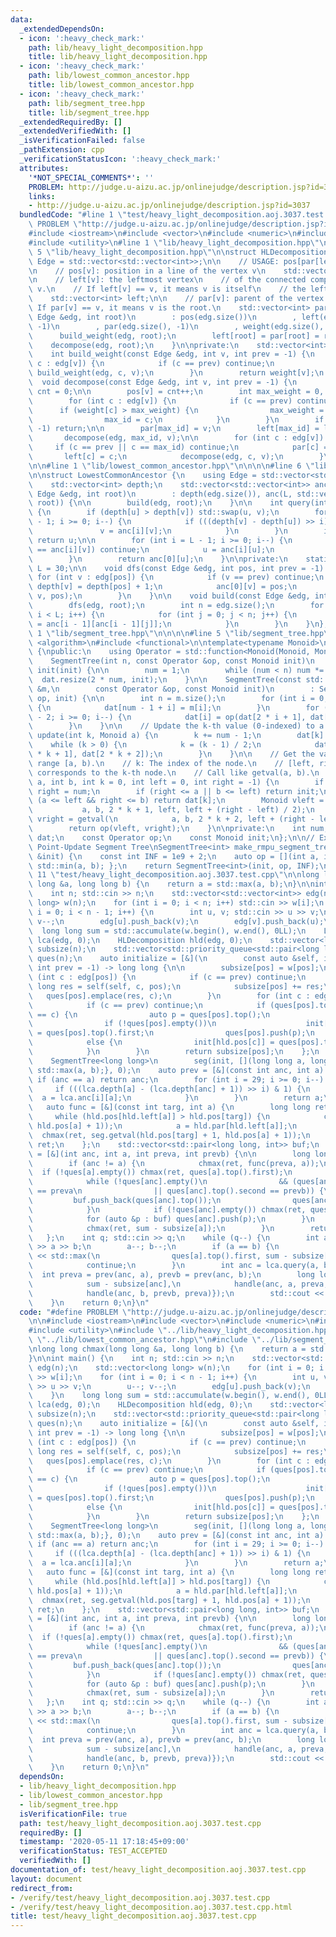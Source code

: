 ```yaml
---
data:
  _extendedDependsOn:
  - icon: ':heavy_check_mark:'
    path: lib/heavy_light_decomposition.hpp
    title: lib/heavy_light_decomposition.hpp
  - icon: ':heavy_check_mark:'
    path: lib/lowest_common_ancestor.hpp
    title: lib/lowest_common_ancestor.hpp
  - icon: ':heavy_check_mark:'
    path: lib/segment_tree.hpp
    title: lib/segment_tree.hpp
  _extendedRequiredBy: []
  _extendedVerifiedWith: []
  _isVerificationFailed: false
  _pathExtension: cpp
  _verificationStatusIcon: ':heavy_check_mark:'
  attributes:
    '*NOT_SPECIAL_COMMENTS*': ''
    PROBLEM: http://judge.u-aizu.ac.jp/onlinejudge/description.jsp?id=3037
    links:
    - http://judge.u-aizu.ac.jp/onlinejudge/description.jsp?id=3037
  bundledCode: "#line 1 \"test/heavy_light_decomposition.aoj.3037.test.cpp\"\n#define\
    \ PROBLEM \"http://judge.u-aizu.ac.jp/onlinejudge/description.jsp?id=3037\"\n\n\
    #include <iostream>\n#include <vector>\n#include <numeric>\n#include <queue>\n\
    #include <utility>\n#line 1 \"lib/heavy_light_decomposition.hpp\"\n\n\n\n#line\
    \ 5 \"lib/heavy_light_decomposition.hpp\"\n\nstruct HLDecomposition {\n    using\
    \ Edge = std::vector<std::vector<int>>;\n\n    // USAGE: pos[par[left[v]]], pos[left[v]]\n\
    \n    // pos[v]: position in a line of the vertex v\n    std::vector<int> pos;\n\
    \n    // left[v]: the leftmost vertex\n    // of the connected component including\
    \ v.\n    // If left[v] == v, it means v is itself\n    // the leftmost vertex.\n\
    \    std::vector<int> left;\n\n    // par[v]: parent of the vertex v.\n    //\
    \ If par[v] == v, it means v is the root.\n    std::vector<int> par;\n\n    HLDecomposition(const\
    \ Edge &edg, int root)\n        : pos(edg.size())\n        , left(edg.size(),\
    \ -1)\n        , par(edg.size(), -1)\n        , weight(edg.size(), 1) {\n\n  \
    \      build_weight(edg, root);\n        left[root] = par[root] = root;\n    \
    \    decompose(edg, root);\n    }\n\nprivate:\n    std::vector<int> weight;\n\n\
    \    int build_weight(const Edge &edg, int v, int prev = -1) {\n        for (int\
    \ c : edg[v]) {\n            if (c == prev) continue;\n            weight[v] +=\
    \ build_weight(edg, c, v);\n        }\n        return weight[v];\n    }\n\n  \
    \  void decompose(const Edge &edg, int v, int prev = -1) {\n        static int\
    \ cnt = 0;\n\n        pos[v] = cnt++;\n        int max_weight = 0, max_id = -1;\n\
    \        for (int c : edg[v]) {\n            if (c == prev) continue;\n      \
    \      if (weight[c] > max_weight) {\n                max_weight = weight[c];\n\
    \                max_id = c;\n            }\n        }\n        if (max_id ==\
    \ -1) return;\n\n        par[max_id] = v;\n        left[max_id] = left[v];\n \
    \       decompose(edg, max_id, v);\n\n        for (int c : edg[v]) {\n       \
    \     if (c == prev || c == max_id) continue;\n            par[c] = v;\n     \
    \       left[c] = c;\n            decompose(edg, c, v);\n        }\n    }\n};\n\
    \n\n#line 1 \"lib/lowest_common_ancestor.hpp\"\n\n\n\n#line 6 \"lib/lowest_common_ancestor.hpp\"\
    \n\nstruct LowestCommonAncestor {\n    using Edge = std::vector<std::vector<int>>;\n\
    \    std::vector<int> depth;\n    std::vector<std::vector<int>> anc;\n\n    LowestCommonAncestor(const\
    \ Edge &edg, int root)\n        : depth(edg.size()), anc(L, std::vector<int>(edg.size(),\
    \ root)) {\n\n        build(edg, root);\n    }\n\n    int query(int u, int v)\
    \ {\n        if (depth[u] > depth[v]) std::swap(u, v);\n        for (int i = L\
    \ - 1; i >= 0; i--) {\n            if (((depth[v] - depth[u]) >> i) & 1) {\n \
    \               v = anc[i][v];\n            }\n        }\n        if (u == v)\
    \ return u;\n\n        for (int i = L - 1; i >= 0; i--) {\n            if (anc[i][u]\
    \ == anc[i][v]) continue;\n            u = anc[i][u];\n            v = anc[i][v];\n\
    \        }\n        return anc[0][u];\n    }\n\nprivate:\n    static const int\
    \ L = 30;\n\n    void dfs(const Edge &edg, int pos, int prev = -1) {\n       \
    \ for (int v : edg[pos]) {\n            if (v == prev) continue;\n           \
    \ depth[v] = depth[pos] + 1;\n            anc[0][v] = pos;\n            dfs(edg,\
    \ v, pos);\n        }\n    }\n\n    void build(const Edge &edg, int root) {\n\
    \        dfs(edg, root);\n        int n = edg.size();\n        for (int i = 1;\
    \ i < L; i++) {\n            for (int j = 0; j < n; j++) {\n                anc[i][j]\
    \ = anc[i - 1][anc[i - 1][j]];\n            }\n        }\n    }\n};\n\n\n#line\
    \ 1 \"lib/segment_tree.hpp\"\n\n\n\n#line 5 \"lib/segment_tree.hpp\"\n#include\
    \ <algorithm>\n#include <functional>\n\ntemplate<typename Monoid>\nclass SegmentTree\
    \ {\npublic:\n    using Operator = std::function<Monoid(Monoid, Monoid)>;\n\n\
    \    SegmentTree(int n, const Operator &op, const Monoid init)\n        : op(op),\
    \ init(init) {\n\n        num = 1;\n        while (num < n) num *= 2;\n      \
    \  dat.resize(2 * num, init);\n    }\n\n    SegmentTree(const std::vector<Monoid>\
    \ &m,\n        const Operator &op, const Monoid init)\n        : SegmentTree(m.size(),\
    \ op, init) {\n\n        int n = m.size();\n        for (int i = 0; i < n; i++)\
    \ {\n            dat[num - 1 + i] = m[i];\n        }\n        for (int i = num\
    \ - 2; i >= 0; i--) {\n            dat[i] = op(dat[2 * i + 1], dat[2 * i + 2]);\n\
    \        }\n    }\n\n    // Update the k-th value (0-indexed) to a.\n    void\
    \ update(int k, Monoid a) {\n        k += num - 1;\n        dat[k] = a;\n    \
    \    while (k > 0) {\n            k = (k - 1) / 2;\n            dat[k] = op(dat[2\
    \ * k + 1], dat[2 * k + 2]);\n        }\n    }\n\n    // Get the value of the\
    \ range [a, b).\n    // k: The index of the node.\n    // [left, right): The range\
    \ corresponds to the k-th node.\n    // Call like getval(a, b).\n    Monoid getval(int\
    \ a, int b, int k = 0, int left = 0, int right = -1) {\n        if (right < 0)\
    \ right = num;\n        if (right <= a || b <= left) return init;\n        if\
    \ (a <= left && right <= b) return dat[k];\n        Monoid vleft = getval(\n \
    \           a, b, 2 * k + 1, left, left + (right - left) / 2);\n        Monoid\
    \ vright = getval(\n            a, b, 2 * k + 2, left + (right - left) / 2, right);\n\
    \        return op(vleft, vright);\n    }\n\nprivate:\n    int num;\n    std::vector<Monoid>\
    \ dat;\n    const Operator op;\n    const Monoid init;\n};\n\n// Example: Range-Minimum\
    \ Point-Update Segment Tree\nSegmentTree<int> make_rmpu_segment_tree(const std::vector<int>\
    \ &init) {\n    const int INF = 1e9 + 2;\n    auto op = [](int a, int b) { return\
    \ std::min(a, b); };\n    return SegmentTree<int>(init, op, INF);\n}\n\n\n#line\
    \ 11 \"test/heavy_light_decomposition.aoj.3037.test.cpp\"\n\nlong long chmax(long\
    \ long &a, long long b) {\n    return a = std::max(a, b);\n}\n\nint main() {\n\
    \    int n; std::cin >> n;\n    std::vector<std::vector<int>> edg(n);\n    std::vector<long\
    \ long> w(n);\n    for (int i = 0; i < n; i++) std::cin >> w[i];\n    for (int\
    \ i = 0; i < n - 1; i++) {\n        int u, v; std::cin >> u >> v;\n        u--;\
    \ v--;\n        edg[u].push_back(v);\n        edg[v].push_back(u);\n    }\n  \
    \  long long sum = std::accumulate(w.begin(), w.end(), 0LL);\n    LowestCommonAncestor\
    \ lca(edg, 0);\n    HLDecomposition hld(edg, 0);\n    std::vector<long long> init(n),\
    \ subsize(n);\n    std::vector<std::priority_queue<std::pair<long long, int>>>\
    \ ques(n);\n    auto initialize = [&](\n        const auto &self, int pos = 0,\
    \ int prev = -1) -> long long {\n\n        subsize[pos] = w[pos];\n        for\
    \ (int c : edg[pos]) {\n            if (c == prev) continue;\n            long\
    \ long res = self(self, c, pos);\n            subsize[pos] += res;\n         \
    \   ques[pos].emplace(res, c);\n        }\n        for (int c : edg[pos]) {\n\
    \            if (c == prev) continue;\n            if (ques[pos].top().second\
    \ == c) {\n                auto p = ques[pos].top();\n                ques[pos].pop();\n\
    \                if (!ques[pos].empty())\n                    init[hld.pos[c]]\
    \ = ques[pos].top().first;\n                ques[pos].push(p);\n            }\n\
    \            else {\n                init[hld.pos[c]] = ques[pos].top().first;\n\
    \            }\n        }\n        return subsize[pos];\n    };\n    initialize(initialize);\n\
    \    SegmentTree<long long>\n        seg(init, [](long long a, long long b){return\
    \ std::max(a, b);}, 0);\n    auto prev = [&](const int anc, int a) {\n       \
    \ if (anc == a) return anc;\n        for (int i = 29; i >= 0; i--) {\n       \
    \     if (((lca.depth[a] - (lca.depth[anc] + 1)) >> i) & 1) {\n              \
    \  a = lca.anc[i][a];\n            }\n        }\n        return a;\n    };\n \
    \   auto func = [&](const int targ, int a) {\n        long long ret = 0;\n   \
    \     while (hld.pos[hld.left[a]] > hld.pos[targ]) {\n            chmax(ret, seg.getval(hld.pos[hld.left[a]],\
    \ hld.pos[a] + 1));\n            a = hld.par[hld.left[a]];\n        }\n      \
    \  chmax(ret, seg.getval(hld.pos[targ] + 1, hld.pos[a] + 1));\n        return\
    \ ret;\n    };\n    std::vector<std::pair<long long, int>> buf;\n    auto handle\
    \ = [&](int anc, int a, int preva, int prevb) {\n\n        long long ret = 0;\n\
    \        if (anc != a) {\n            chmax(ret, func(preva, a));\n          \
    \  if (!ques[a].empty()) chmax(ret, ques[a].top().first);\n            buf.clear();\n\
    \            while (!ques[anc].empty()\n                && (ques[anc].top().second\
    \ == preva\n                || ques[anc].top().second == prevb)) {\n\n       \
    \         buf.push_back(ques[anc].top());\n                ques[anc].pop();\n\
    \            }\n            if (!ques[anc].empty()) chmax(ret, ques[anc].top().first);\n\
    \            for (auto &p : buf) ques[anc].push(p);\n        }\n        else {\n\
    \            chmax(ret, sum - subsize[a]);\n        }\n        return ret;\n \
    \   };\n    int q; std::cin >> q;\n    while (q--) {\n        int a, b; std::cin\
    \ >> a >> b;\n        a--; b--;\n        if (a == b) {\n            std::cout\
    \ << std::max(\n                ques[a].top().first, sum - subsize[a]) << std::endl;\n\
    \            continue;\n        }\n        int anc = lca.query(a, b);\n      \
    \  int preva = prev(anc, a), prevb = prev(anc, b);\n        long long ans = std::max({\n\
    \            sum - subsize[anc],\n            handle(anc, a, preva, prevb),\n\
    \            handle(anc, b, prevb, preva)});\n        std::cout << ans << std::endl;\n\
    \    }\n    return 0;\n}\n"
  code: "#define PROBLEM \"http://judge.u-aizu.ac.jp/onlinejudge/description.jsp?id=3037\"\
    \n\n#include <iostream>\n#include <vector>\n#include <numeric>\n#include <queue>\n\
    #include <utility>\n#include \"../lib/heavy_light_decomposition.hpp\"\n#include\
    \ \"../lib/lowest_common_ancestor.hpp\"\n#include \"../lib/segment_tree.hpp\"\n\
    \nlong long chmax(long long &a, long long b) {\n    return a = std::max(a, b);\n\
    }\n\nint main() {\n    int n; std::cin >> n;\n    std::vector<std::vector<int>>\
    \ edg(n);\n    std::vector<long long> w(n);\n    for (int i = 0; i < n; i++) std::cin\
    \ >> w[i];\n    for (int i = 0; i < n - 1; i++) {\n        int u, v; std::cin\
    \ >> u >> v;\n        u--; v--;\n        edg[u].push_back(v);\n        edg[v].push_back(u);\n\
    \    }\n    long long sum = std::accumulate(w.begin(), w.end(), 0LL);\n    LowestCommonAncestor\
    \ lca(edg, 0);\n    HLDecomposition hld(edg, 0);\n    std::vector<long long> init(n),\
    \ subsize(n);\n    std::vector<std::priority_queue<std::pair<long long, int>>>\
    \ ques(n);\n    auto initialize = [&](\n        const auto &self, int pos = 0,\
    \ int prev = -1) -> long long {\n\n        subsize[pos] = w[pos];\n        for\
    \ (int c : edg[pos]) {\n            if (c == prev) continue;\n            long\
    \ long res = self(self, c, pos);\n            subsize[pos] += res;\n         \
    \   ques[pos].emplace(res, c);\n        }\n        for (int c : edg[pos]) {\n\
    \            if (c == prev) continue;\n            if (ques[pos].top().second\
    \ == c) {\n                auto p = ques[pos].top();\n                ques[pos].pop();\n\
    \                if (!ques[pos].empty())\n                    init[hld.pos[c]]\
    \ = ques[pos].top().first;\n                ques[pos].push(p);\n            }\n\
    \            else {\n                init[hld.pos[c]] = ques[pos].top().first;\n\
    \            }\n        }\n        return subsize[pos];\n    };\n    initialize(initialize);\n\
    \    SegmentTree<long long>\n        seg(init, [](long long a, long long b){return\
    \ std::max(a, b);}, 0);\n    auto prev = [&](const int anc, int a) {\n       \
    \ if (anc == a) return anc;\n        for (int i = 29; i >= 0; i--) {\n       \
    \     if (((lca.depth[a] - (lca.depth[anc] + 1)) >> i) & 1) {\n              \
    \  a = lca.anc[i][a];\n            }\n        }\n        return a;\n    };\n \
    \   auto func = [&](const int targ, int a) {\n        long long ret = 0;\n   \
    \     while (hld.pos[hld.left[a]] > hld.pos[targ]) {\n            chmax(ret, seg.getval(hld.pos[hld.left[a]],\
    \ hld.pos[a] + 1));\n            a = hld.par[hld.left[a]];\n        }\n      \
    \  chmax(ret, seg.getval(hld.pos[targ] + 1, hld.pos[a] + 1));\n        return\
    \ ret;\n    };\n    std::vector<std::pair<long long, int>> buf;\n    auto handle\
    \ = [&](int anc, int a, int preva, int prevb) {\n\n        long long ret = 0;\n\
    \        if (anc != a) {\n            chmax(ret, func(preva, a));\n          \
    \  if (!ques[a].empty()) chmax(ret, ques[a].top().first);\n            buf.clear();\n\
    \            while (!ques[anc].empty()\n                && (ques[anc].top().second\
    \ == preva\n                || ques[anc].top().second == prevb)) {\n\n       \
    \         buf.push_back(ques[anc].top());\n                ques[anc].pop();\n\
    \            }\n            if (!ques[anc].empty()) chmax(ret, ques[anc].top().first);\n\
    \            for (auto &p : buf) ques[anc].push(p);\n        }\n        else {\n\
    \            chmax(ret, sum - subsize[a]);\n        }\n        return ret;\n \
    \   };\n    int q; std::cin >> q;\n    while (q--) {\n        int a, b; std::cin\
    \ >> a >> b;\n        a--; b--;\n        if (a == b) {\n            std::cout\
    \ << std::max(\n                ques[a].top().first, sum - subsize[a]) << std::endl;\n\
    \            continue;\n        }\n        int anc = lca.query(a, b);\n      \
    \  int preva = prev(anc, a), prevb = prev(anc, b);\n        long long ans = std::max({\n\
    \            sum - subsize[anc],\n            handle(anc, a, preva, prevb),\n\
    \            handle(anc, b, prevb, preva)});\n        std::cout << ans << std::endl;\n\
    \    }\n    return 0;\n}\n"
  dependsOn:
  - lib/heavy_light_decomposition.hpp
  - lib/lowest_common_ancestor.hpp
  - lib/segment_tree.hpp
  isVerificationFile: true
  path: test/heavy_light_decomposition.aoj.3037.test.cpp
  requiredBy: []
  timestamp: '2020-05-11 17:18:45+09:00'
  verificationStatus: TEST_ACCEPTED
  verifiedWith: []
documentation_of: test/heavy_light_decomposition.aoj.3037.test.cpp
layout: document
redirect_from:
- /verify/test/heavy_light_decomposition.aoj.3037.test.cpp
- /verify/test/heavy_light_decomposition.aoj.3037.test.cpp.html
title: test/heavy_light_decomposition.aoj.3037.test.cpp
---
```

